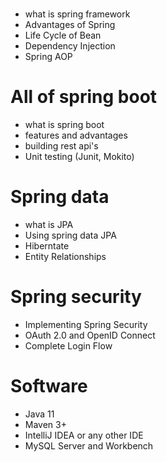 #
- what is spring framework 
- Advantages of Spring 
- Life Cycle of Bean 
- Dependency Injection 
- Spring AOP 





# All of spring boot 
- what is spring boot 
- features and advantages 
- building rest api's 
- Unit testing (Junit, Mokito)


# Spring data 
- what is JPA  
- Using spring data JPA 
- Hiberntate 
- Entity Relationships  


# Spring security 
- Implementing Spring Security 
- OAuth 2.0 and OpenID Connect 
- Complete Login Flow





# Software 

- Java 11 
- Maven 3+ 
- IntelliJ IDEA  or any other IDE 
- MySQL Server and Workbench 

